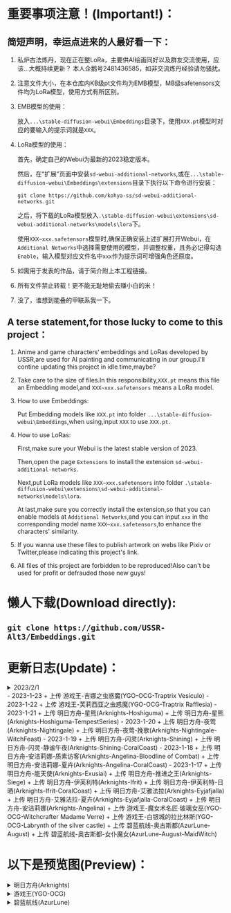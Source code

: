   # 重要事项注意！(Important!)：
 ## 简短声明，幸运点进来的人最好看一下：
  
 1. 私炉古法炼丹，现在正在整LoRa，主要供AI绘画同好以及群友交流使用，应该...大概持续更新？
    本人企鹅号2481436585，如非交流炼丹经验请勿骚扰。
    
 2. 注意文件大小，在本仓库内KB级pt文件均为EMB模型，MB级safetensors文件均为LoRa模型，使用方式有所区别。

 3. EMB模型的使用：

    放入`...\stable-diffusion-webui\Embeddings`目录下，使用`XXX.pt`模型时对应的要输入的提示词就是`XXX`。

 4. LoRa模型的使用：

    首先，确定自己的Webui为最新的2023稳定版本。

    然后，在“扩展”页面中安装`sd-webui-additional-networks`,或在`...\stable-diffusion-webui\Embeddings\extensions`目录下执行以下命令进行安装：

     `git clone https://github.com/kohya-ss/sd-webui-additional-networks.git`

    之后，将下载的LoRa模型放入`.\stable-diffusion-webui\extensions\sd-webui-additional-networks\models\lora`下。

    使用`XXX~xxx.safetensors`模型时,确保正确安装上述扩展打开Webui，在`Additional Networks`中选择需要使用的模型，并调整权重，且务必记得勾选`Enable`，输入模型对应文件名中`xxx`作为提示词可增强角色还原度。

 5. 如需用于发表的作品，请于简介附上本工程链接。
   
 6. 所有文件禁止转载！更不能无耻地偷去赚小白的米！
 
 7. 没了，谁想到能叠的甲联系我一下。
   
 ## A terse statement,for those lucky to come to this project：
   
 1. Anime and game characters‘ embeddings and LoRas developed by USSR,are used for AI painting and communicating in our group.I'll contine updating this project in idle time,maybe?

 2. Take care to the size of files.In this responsibility,`XXX.pt` means this file an Embedding model,and `XXX~xxx.safetensors` means a LoRa model.
 
 3. How to use Embeddings:

     Put Embedding models like `XXX.pt` into folder `...\stable-diffusion-webui\Embeddings`,when using,input `XXX` to use `XXX.pt`.

 4. How to use LoRas:

    First,make sure your Webui is the latest stable version of 2023.

    Then,open the page `Extensions` to install the extension `sd-webui-additional-networks`.

    Next,put LoRa models like `XXX~xxx.safetensors` into folder `.\stable-diffusion-webui\extensions\sd-webui-additional-networks\models\lora`.

    At last,make sure you correctly install the extension,so that you can enable models at `Additional Networks`,and you can input `xxx` in the corresponding model name `XXX~xxx.safetensors`,to enhance the characters' similarity.
   
 5. If you wanna use these files to publish artwork on webs like Pixiv or Twitter,please indicating this project's link.
   
 6. All files of this project are forbidden to be reproduced!Also can't be used for profit or defrauded those new guys!

  # 懒人下载(Download directly):
  
 ## `git clone https://github.com/USSR-Alt3/Embeddings.git`

  # 更新日志(Update)：
 <details>
 <summary>2023/2/1</summary>

   + 更新 游戏王-芙莉西亚之虫惑魔(YGO-OCG-Traptrix Rafflesia)
   + 上传 游戏王-阿蒂普丝之虫惑魔(YGO-OCG-Traptrix Atypus)
   + 上传 游戏王-阿洛美勒丝之虫惑魔(YGO-OCG-Traptrix Allomerus)
   + 上传 游戏王-阿特拉之虫惑魔(YGO-OCG-Traptrix Atrax)
   + 上传 游戏王-蒂奥之虫惑魔(YGO-OCG-Traptrix Dionaea)
   + 上传 游戏王-基诺之虫惑魔(YGO-OCG-Traptrix Arachnocampa)
   + 上传 游戏王-库拉莉亚之虫惑魔(YGO-OCG-Traptrix Cularia)
   + 上传 游戏王-兰卡之虫惑魔(YGO-OCG-Traptrix Mantis)
   + 上传 游戏王-莉塞之虫惑魔(YGO-OCG-Traptrix  Genlisea)
   + 上传 游戏王-普蒂卡之虫惑魔(YGO-OCG-Traptrix Pudica)
   + 上传 游戏王-塞拉之虫惑魔(YGO-OCG-Traptrix Sera)
   + 上传 游戏王-特莱恩之虫惑魔(YGO-OCG-Traptrix Myrmeleo)
   + 上传 游戏王-西托莉丝之虫惑魔(YGO-OCG-Traptrix Pinguicula)

 </details>
 - 2023-1-23
   + 上传 游戏王-吉娜之虫惑魔(YGO-OCG-Traptrix Vesiculo)
 - 2023-1-22
   + 上传 游戏王-芙莉西亚之虫惑魔(YGO-OCG-Traptrix Rafflesia)
 - 2023-1-21
   + 上传 明日方舟-星熊(Arknights-Hoshiguma)
   + 上传 明日方舟-星熊(Arknights-Hoshiguma-TempestSeries)
 - 2023-1-20
   + 上传 明日方舟-夜莺(Arknights-Nightingale)
   + 上传 明日方舟-夜莺-挽歌(Arknights-Nightingale-WitchFeast)
 - 2023-1-19
   + 上传 明日方舟-闪灵(Arknights-Shining)
   + 上传 明日方舟-闪灵-静谧午夜(Arknights-Shining-CoralCoast)
 - 2023-1-18
   + 上传 明日方舟-安洁莉娜-质素访客(Arknights-Angelina-Bloodline of Combat)
   + 上传 明日方舟-安洁莉娜-夏卉(Arknights-Angelina-CoralCoast)
 - 2023-1-17
   + 上传 明日方舟-能天使(Arknights-Exusiai)
   + 上传 明日方舟-推进之王(Arknights-Siege)
   + 上传 明日方舟-伊芙利特(Arknights-Ifrit)
   + 上传 明日方舟-伊芙利特-日晒(Arknights-Ifrit-CoralCoast)
   + 上传 明日方舟-艾雅法拉(Arknights-Eyjafjalla)
   + 上传 明日方舟-艾雅法拉-夏卉(Arknights-Eyjafjalla-CoralCoast)
   + 上传 明日方舟-安洁莉娜(Arknights-Angelina)
   + 上传 游戏王-魔女术名匠·玻璃女巫(YGO-OCG-Witchcrafter Madame Verre)
   + 上传 游戏王-白银城的拉比林斯(YGO-OCG-Labrynth of the silver castle)
   + 上传 碧蓝航线-奥古斯都(AzurLune-August)
   + 上传 碧蓝航线-奥古斯都-女仆魔女(AzurLune-August-MaidWitch)
 
  # 以下是预览图(Preview)：
 
 <details>
 <summary>明日方舟(Arknights)</summary>

 <details>
 <summary>六星干员(Rare 6)</summary>

 <details>
 <summary>能天使(Exusiai)</summary>  

 ![]()
 </details>

 <details>
 <summary>推进之王(Siege)</summary> 
 
 ![]()
 </details>

 <details>
 <summary>伊芙利特+伊芙利特-日晒(Ifrit)</summary>  

 ![]()
 ![]()
 </details>

 <details>
 <summary>艾雅法拉+艾雅法拉-夏卉(Eyjafjalla)</summary>

 ![]()
 ![]()
 </details>

 <details>
 <summary>安洁莉娜+安洁莉娜-质素访客+安洁莉娜-夏卉(Angelina)</summary>   

 ![]()
 ![]()
 ![]()
 </details>

 <details>
 <summary>闪灵+闪灵-静谧午夜(Shining)</summary>

 ![]()
 ![]()
 </details> 

 <details>
 <summary>夜莺+夜莺-挽歌(Nightingale)</summary> 

 ![]()
 ![]()
 </details>

 <details>
 <summary>星熊+星熊-狩标浪人(Hoshiguma)</summary> 

 ![]()
 ![]()
 </details>

 </details>

 </details>


 <details>
 <summary>游戏王(YGO-OCG)</summary>
 
 <details>
 <summary>白银城的拉比林斯(Labrynth of the Silver Castle)</summary>
    
 ![]()
 </details>
 
 <details>
 <summary>虫惑魔(Traptrix)</summary>

 <details>
 <summary>游戏王-芙莉西亚之虫惑魔(Traptrix Rafflesia)</summary>
    
 ![]()
 </details>

<details>
 <summary>游戏王-吉娜之虫惑魔(Traptrix Vesiculo)</summary>
    
 ![]()
 </details>

 </details>

 <details>
 <summary>魔女术名匠·玻璃女巫(Witchcrafter Madame Verre)</summary>
    
 ![]()
 </details>
 
 </details>
 

 <details>
 <summary>碧蓝航线(AzurLune)</summary>
 
 <details>
 <summary>奥古斯都+奥古斯都-女仆魔女(August)</summary>
 
 ![]()
 ![]()
 </details>
 
 </details>
